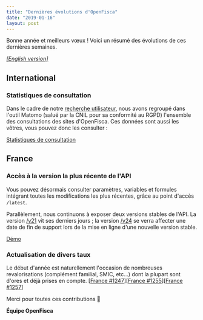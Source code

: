 ```yaml
---
title: "Dernières évolutions d'OpenFisca"
date: "2019-01-16"
layout: post
---
```


Bonne année et meilleurs vœux ! Voici un résumé des évolutions de ces dernières semaines.

<!--more-->

[_[English version]_](/en/news/2019-01-16-news)

## International

### Statistiques de consultation

Dans le cadre de notre [recherche utilisateur](/fr/news/2018-11-14-news), nous avons regroupé dans l'outil Matomo (salué par la CNIL pour sa conformité au RGPD) l'ensemble des consultations des sites d'OpenFisca. Ces données sont aussi les vôtres, vous pouvez donc les consulter :

[Statistiques de consultation](https://stats.data.gouv.fr/index.php?module=CoreHome&action=index&idSite=4&period=day&date=yesterday&updated=1#?idSite=4&period=day&date=yesterday&category=Dashboard_Dashboard&subcategory=1)

## France

### Accès à la version la plus récente de l'API

Vous pouvez désormais consulter paramètres, variables et formules intégrant toutes les modifications les plus récentes, grâce au point d'accès `/latest`.

Parallèlement, nous continuons à exposer deux versions stables de l'API. La version [/v21](https://fr.openfisca.org/api/v21) vit ses derniers jours ; la version [/v24](https://fr.openfisca.org/api/v24) se verra affecter une date de fin de support lors de la mise en ligne d'une nouvelle version stable.

[Démo](https://fr.openfisca.org/api/latest)

### Actualisation de divers taux

Le début d'année est naturellement l'occasion de nombreuses revalorisations (complément familial, SMIC, etc…) dont la plupart sont d'ores et déjà prises en compte. [[France #1247](https://github.com/openfisca/openfisca-france/pull/1247)][[France #1255](https://github.com/openfisca/openfisca-france/pull/1255)][[France #1257](https://github.com/openfisca/openfisca-france/pull/1257)]


Merci pour toutes ces contributions 🙌

**Équipe OpenFisca**
